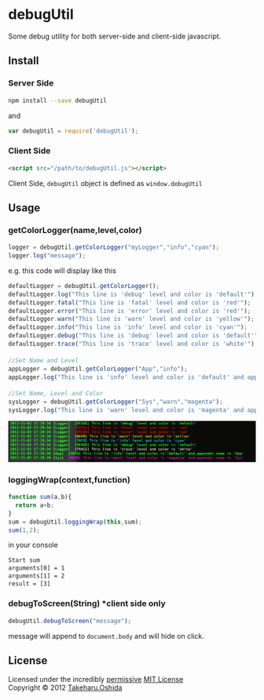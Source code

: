 # debugUtil
Some debug utility for both server-side and client-side javascript.

## Install
### Server Side

```bash
npm install --save debugUtil
```
and
```javascript
var debugUtil = require('debugUtil');
```
### Client Side

```html
<script src="/path/to/debugUtil.js"></script>
```

Client Side, `debugUtil` object is defined as `window.debugUtil`


## Usage
### getColorLogger(name,level,color)
```javascript
logger = debugUtil.getColorLogger("myLogger","info","cyan");
logger.log("message");
```
e.g.
this code will display like this
```javascript
defaultLogger = debugUtil.getColorLogger();
defaultLogger.log("This line is 'debug' level and color is 'default'");
defaultLogger.fatal("This line is 'fatal' level and color is 'red'");
defaultLogger.error("This line is 'error' level and color is 'red'");
defaultLogger.warn("This line is 'warn' level and color is 'yellow'");
defaultLogger.info("This line is 'info' level and color is 'cyan'");
defaultLogger.debug("This line is 'debug' level and color is 'default'");
defaultLogger.trace("This line is 'trace' level and color is 'white'");

//Set Name and Level
appLogger = debugUtil.getColorLogger("App","info");
appLogger.log("This line is 'info' level and color is 'default' and appender name is 'App'");

//Set Name, Level and Color
sysLogger = debugUtil.getColorLogger("Sys","warn","magenta");
sysLogger.log("This line is 'warn' level and color is 'magenta' and appender name is 'Sys'");
```
![Screen Shot](./ScreenShot.png)

### loggingWrap(context,function)
```javascript
function sum(a,b){
  return a+b;
}
sum = debugUtil.loggingWrap(this,sum);
sum(1,2);
```
in your console
```
Start sum
arguments[0] = 1
arguments[1] = 2
result = [3]
```
### debugToScreen(String) *client side only
```javascript
debugUtil.debugToScreen("message");
```
message will append to `document.body` and will hide on click.



## License
Licensed under the incredibly [permissive](http://en.wikipedia.org/wiki/Permissive_free_software_licence) [MIT License](http://creativecommons.org/licenses/MIT/)
<br/>Copyright &copy; 2012 [Takeharu.Oshida](http://georgeosddev.github.com)